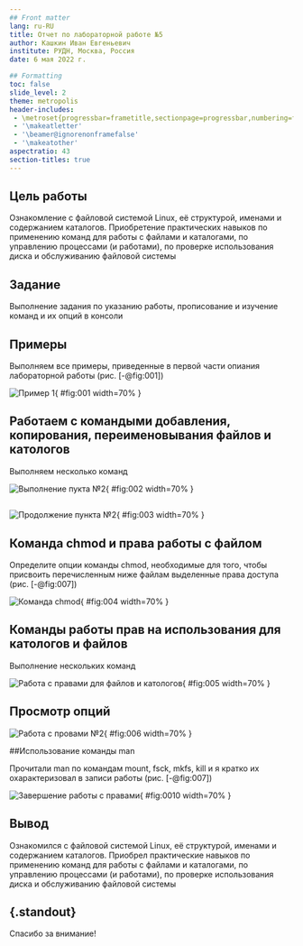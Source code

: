 ```yaml
---
## Front matter
lang: ru-RU
title: Отчет по лабораторной работе №5
author: Кашкин Иван Евгеньевич
institute: РУДН, Москва, Россия
date: 6 мая 2022 г.

## Formatting
toc: false
slide_level: 2
theme: metropolis
header-includes: 
 - \metroset{progressbar=frametitle,sectionpage=progressbar,numbering=fraction}
 - '\makeatletter'
 - '\beamer@ignorenonframefalse'
 - '\makeatother'
aspectratio: 43
section-titles: true
---
```


## Цель работы 

Ознакомление с файловой системой Linux, её структурой, именами и содержанием каталогов. Приобретение практических навыков по применению команд для работы с файлами и каталогами, по управлению процессами (и работами), по проверке использования диска и обслуживанию файловой системы

## Задание

Выполнение задания по указанию работы, прописование и изучение команд и их опций в консоли

## Примеры 

Выполняем все примеры, приведенные в первой части опиания лабораторной работы (рис. [-@fig:001])

![Пример 1](image/1.png){ #fig:001 width=70% }

## Работаем с командыми добавления, копирования, переименовывания файлов и катологов

Выполняем несколько команд

![Выполнение пукта №2](image/5.png){ #fig:002 width=70% }

##
  
![Продолжение пункта №2](image/6.png){ #fig:003 width=70% }

## Команда сhmod и права работы с файлом
Определите опции команды chmod, необходимые для того, чтобы присвоить перечисленным ниже файлам выделенные права доступа (рис. [-@fig:007]) 

![Команда chmod](image/7.png){ #fig:004 width=70% }

## Команды работы прав на использования для катологов и файлов

Выполнение нескольких команд 

![Работа с правами для файлов и катологов](image/8.png){ #fig:005 width=70% }

## Просмотр опций 

![Работа с провами №2](image/9.png){ #fig:006 width=70% }

##Использование команды man

Прочитали man по командам mount, fsck, mkfs, kill и я кратко их охарактеризовал в записи работы (рис. [-@fig:007])

![Завершение работы с правами](image/10.png){ #fig:0010 width=70% }


## Вывод

Ознакомился с файловой системой Linux, её структурой, именами и содержанием каталогов. Приобрел практические навыков по применению команд для работы с файлами и каталогами, по управлению процессами (и работами), по проверке использования диска и обслуживанию файловой системы

## {.standout}

Спасибо за внимание!
